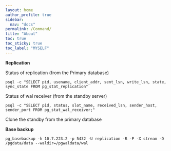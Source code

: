 ```yaml
---
layout: home
author_profile: true
sidebar:
  nav: "docs"
permalink: /Command/
title: "About"
toc: true
toc_sticky: true
toc_label: "MYSELF"
---
```










**Replication**

Status of replication (from the Primary database)

```
psql -c "SELECT pid, usename, client_addr, sent_lsn, write_lsn, state, sync_state FROM pg_stat_replication"
```

Status of wal receiver (from the standby server)

```
psql -c "SELECT pid, status, slot_name, received_lsn, sender_host, sender_port FROM pg_stat_wal_receiver;"
```





Clone the standby from the primary database

**Base backup**

```
pg_basebackup -h 10.7.223.2 -p 5432 -U replication -R -P -X stream -D /pgdata/data --waldir=/pgwaldata/wal
```



